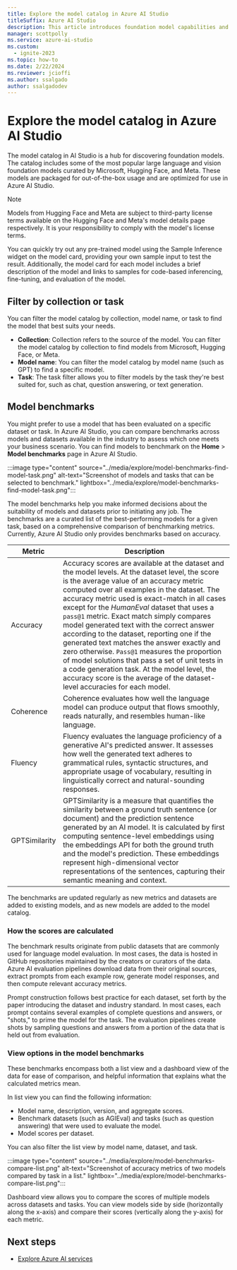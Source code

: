 ```yaml
---
title: Explore the model catalog in Azure AI Studio
titleSuffix: Azure AI Studio
description: This article introduces foundation model capabilities and the model catalog in Azure AI Studio.
manager: scottpolly
ms.service: azure-ai-studio
ms.custom:
  - ignite-2023
ms.topic: how-to
ms.date: 2/22/2024
ms.reviewer: jcioffi
ms.author: ssalgado
author: ssalgadodev
---
```


# Explore the model catalog in Azure AI Studio

The model catalog in AI Studio is a hub for discovering foundation models. The catalog includes some of the most popular large language and vision foundation models curated by Microsoft, Hugging Face, and Meta. These models are packaged for out-of-the-box usage and are optimized for use in Azure AI Studio. 

> [!NOTE]
> Models from Hugging Face and Meta are subject to third-party license terms available on the Hugging Face and Meta's model details page respectively. It is your responsibility to comply with the model's license terms.

You can quickly try out any pre-trained model using the Sample Inference widget on the model card, providing your own sample input to test the result. Additionally, the model card for each model includes a brief description of the model and links to samples for code-based inferencing, fine-tuning, and evaluation of the model.

## Filter by collection or task

You can filter the model catalog by collection, model name, or task to find the model that best suits your needs. 
- **Collection**: Collection refers to the source of the model. You can filter the model catalog by collection to find models from Microsoft, Hugging Face, or Meta. 
- **Model name**: You can filter the model catalog by model name (such as GPT) to find a specific model. 
- **Task**: The task filter allows you to filter models by the task they're best suited for, such as chat, question answering, or text generation.


## Model benchmarks

You might prefer to use a model that has been evaluated on a specific dataset or task. In Azure AI Studio, you can compare benchmarks across models and datasets available in the industry to assess which one meets your business scenario. You can find models to benchmark on the **Home** > **Model benchmarks** page in Azure AI Studio. 

:::image type="content" source="../media/explore/model-benchmarks-find-model-task.png" alt-text="Screenshot of models and tasks that can be selected to benchmark." lightbox="../media/explore/model-benchmarks-find-model-task.png":::

The model benchmarks help you make informed decisions about the suitability of models and datasets prior to initiating any job. The benchmarks are a curated list of the best-performing models for a given task, based on a comprehensive comparison of benchmarking metrics. Currently, Azure AI Studio only provides benchmarks based on accuracy.

| Metric       | Description |
|--------------|-------|
| Accuracy     |Accuracy scores are available at the dataset and the model levels. At the dataset level, the score is the average value of an accuracy metric computed over all examples in the dataset. The accuracy metric used is exact-match in all cases except for the *HumanEval* dataset that uses a `pass@1` metric. Exact match simply compares model generated text with the correct answer according to the dataset, reporting one if the generated text matches the answer exactly and zero otherwise. `Pass@1` measures the proportion of model solutions that pass a set of unit tests in a code generation task. At the model level, the accuracy score is the average of the dataset-level accuracies for each model.|
| Coherence    |Coherence evaluates how well the language model can produce output that flows smoothly, reads naturally, and resembles human-like language.|
| Fluency      |Fluency evaluates the language proficiency of a generative AI's predicted answer. It assesses how well the generated text adheres to grammatical rules, syntactic structures, and appropriate usage of vocabulary, resulting in linguistically correct and natural-sounding responses.|
| GPTSimilarity|GPTSimilarity is a measure that quantifies the similarity between a ground truth sentence (or document) and the prediction sentence generated by an AI model. It is calculated by first computing sentence-level embeddings using the embeddings API for both the ground truth and the model's prediction. These embeddings represent high-dimensional vector representations of the sentences, capturing their semantic meaning and context.|

The benchmarks are updated regularly as new metrics and datasets are added to existing models, and as new models are added to the model catalog.

### How the scores are calculated

The benchmark results originate from public datasets that are commonly used for language model evaluation. In most cases, the data is hosted in GitHub repositories maintained by the creators or curators of the data. Azure AI evaluation pipelines download data from their original sources, extract prompts from each example row, generate model responses, and then compute relevant accuracy metrics.

Prompt construction follows best practice for each dataset, set forth by the paper introducing the dataset and industry standard. In most cases, each prompt contains several examples of complete questions and answers, or "shots," to prime the model for the task. The evaluation pipelines create shots by sampling questions and answers from a portion of the data that is held out from evaluation.

### View options in the model benchmarks

These benchmarks encompass both a list view and a dashboard view of the data for ease of comparison, and helpful information that explains what the calculated metrics mean.

In list view you can find the following information:
- Model name, description, version, and aggregate scores.
- Benchmark datasets (such as AGIEval) and tasks (such as question answering) that were used to evaluate the model.
- Model scores per dataset.

You can also filter the list view by model name, dataset, and task.

:::image type="content" source="../media/explore/model-benchmarks-compare-list.png" alt-text="Screenshot of accuracy metrics of two models compared by task in a list." lightbox="../media/explore/model-benchmarks-compare-list.png":::

Dashboard view allows you to compare the scores of multiple models across datasets and tasks. You can view models side by side (horizontally along the x-axis) and compare their scores (vertically along the y-axis) for each metric. 

## Next steps

- [Explore Azure AI services](../ai-services/ai-services-in-studio.md)
